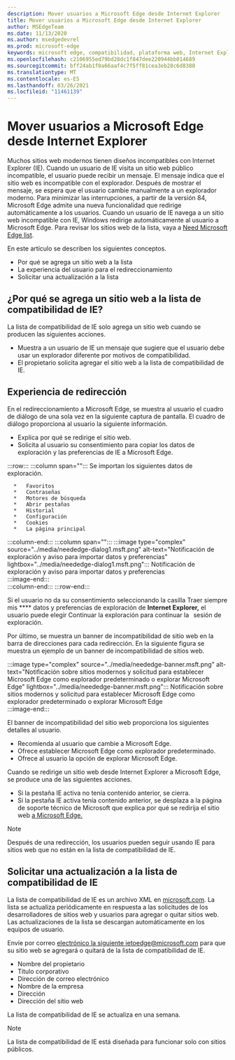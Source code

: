 ```yaml
---
description: Mover usuarios a Microsoft Edge desde Internet Explorer
title: Mover usuarios a Microsoft Edge desde Internet Explorer
author: MSEdgeTeam
ms.date: 11/13/2020
ms.author: msedgedevrel
ms.prod: microsoft-edge
keywords: microsoft edge, compatibilidad, plataforma web, Internet Explorer
ms.openlocfilehash: c2106955ed79bd28dc1f847dee220944bb014689
ms.sourcegitcommit: bff24ab1f0a66aaf4c7f5ff81cea3eb28c6d8380
ms.translationtype: MT
ms.contentlocale: es-ES
ms.lasthandoff: 03/26/2021
ms.locfileid: "11461139"
---
```

# <a name="moving-users-to-microsoft-edge-from-internet-explorer"></a>Mover usuarios a Microsoft Edge desde Internet Explorer  

Muchos sitios web modernos tienen diseños incompatibles con Internet Explorer \(IE\).  Cuando un usuario de IE visita un sitio web público incompatible, el usuario puede recibir un mensaje.  El mensaje indica que el sitio web es incompatible con el explorador.  Después de mostrar el mensaje, se espera que el usuario cambie manualmente a un explorador moderno.  Para minimizar las interrupciones, a partir de la versión 84, Microsoft Edge admite una nueva funcionalidad que redirige automáticamente a los usuarios.  Cuando un usuario de IE navega a un sitio web incompatible con IE, Windows redirige automáticamente al usuario a Microsoft Edge.  Para revisar los sitios web de la lista, vaya a [Need Microsoft Edge list][MicrosoftEdgeNeededgeV1].

En este artículo se describen los siguientes conceptos.  

*   Por qué se agrega un sitio web a la lista  
*   La experiencia del usuario para el redireccionamiento  
*   Solicitar una actualización a la lista  
    
## <a name="why-is-a-website-added-to-the-ie-compatibility-list"></a>¿Por qué se agrega un sitio web a la lista de compatibilidad de IE?  

La lista de compatibilidad de IE solo agrega un sitio web cuando se producen las siguientes acciones.  

*   Muestra a un usuario de IE un mensaje que sugiere que el usuario debe usar un explorador diferente por motivos de compatibilidad.  
*   El propietario solicita agregar el sitio web a la lista de compatibilidad de IE.  

## <a name="redirection-experience"></a>Experiencia de redirección

En el redireccionamiento a Microsoft Edge, se muestra al usuario el cuadro de diálogo de una sola vez en la siguiente captura de pantalla.  El cuadro de diálogo proporciona al usuario la siguiente información.  

*   Explica por qué se redirige el sitio web.  
*   Solicita al usuario su consentimiento para copiar los datos de exploración y las preferencias de IE a Microsoft Edge.  

:::row:::
   :::column span="":::
      Se importan los siguientes datos de exploración.  
      
      *   Favoritos  
      *   Contraseñas  
      *   Motores de búsqueda  
      *   Abrir pestañas  
      *   Historial  
      *   Configuración  
      *   Cookies  
      *   La página principal  
   :::column-end:::
   :::column span="":::
      :::image type="complex" source="../media/neededge-dialog1.msft.png" alt-text="Notificación de exploración y aviso para importar datos y preferencias" lightbox="../media/neededge-dialog1.msft.png":::
         Notificación de exploración y aviso para importar datos y preferencias  
      :::image-end:::  
   :::column-end:::
:::row-end:::

Si el usuario no da su consentimiento seleccionando la casilla Traer siempre mis **** datos y preferencias de exploración de **Internet Explorer,** el usuario puede elegir Continuar la exploración para continuar la   sesión de exploración.  

Por último, se muestra un banner de incompatibilidad de sitio web en la barra de direcciones para cada redirección.  En la siguiente figura se muestra un ejemplo de un banner de incompatibilidad de sitios web.

:::image type="complex" source="../media/neededge-banner.msft.png" alt-text="Notificación sobre sitios modernos y solicitud para establecer Microsoft Edge como explorador predeterminado o explorar Microsoft Edge" lightbox="../media/neededge-banner.msft.png":::
   Notificación sobre sitios modernos y solicitud para establecer Microsoft Edge como explorador predeterminado o explorar Microsoft Edge  
:::image-end:::

El banner de incompatibilidad del sitio web proporciona los siguientes detalles al usuario.  

*   Recomienda al usuario que cambie a Microsoft Edge.  
*   Ofrece establecer Microsoft Edge como explorador predeterminado.  
*   Ofrece al usuario la opción de explorar Microsoft Edge.    
    
Cuando se redirige un sitio web desde Internet Explorer a Microsoft Edge, se produce una de las siguientes acciones.

*   Si la pestaña IE activa no tenía contenido anterior, se cierra.  
*   Si la pestaña IE activa tenía contenido anterior, se desplaza a la página de soporte técnico de Microsoft que explica por qué se redirija el sitio web [a Microsoft Edge.][MicrosoftSupportOfficeTheWebsiteYouWereTryingToReachDoesntWorkWithInternetExplorer]  

> [!NOTE]
> Después de una redirección, los usuarios pueden seguir usando IE para sitios web que no están en la lista de compatibilidad de IE.  

## <a name="request-an-update-to-the-ie-compatibility-list"></a>Solicitar una actualización a la lista de compatibilidad de IE  

La lista de compatibilidad de IE es un archivo XML en [microsoft.com][MicrosoftOfficialHome].  La lista se actualiza periódicamente en respuesta a las solicitudes de los desarrolladores de sitios web y usuarios para agregar o quitar sitios web.  Las actualizaciones de la lista se descargan automáticamente en los equipos de usuario.  

Envíe por correo [electrónico la siguiente ietoedge@microsoft.com][MailtoMicrosoftIetoedge] para que su sitio web se agregará o quitará de la lista de compatibilidad de IE.    

*   Nombre del propietario  
*   Título corporativo  
*   Dirección de correo electrónico  
*   Nombre de la empresa  
*   Dirección  
*   Dirección del sitio web  
    
La lista de compatibilidad de IE se actualiza en una semana.

> [!NOTE]
> La lista de compatibilidad de IE está diseñada para funcionar solo con sitios públicos.  

<!-- links -->  

[MailtoMicrosoftIetoedge]: mailto:ietoedge@microsoft.com "Enviar un correo electrónico a ietoedge@microsoft.com"  

[MicrosoftOfficialHome]: https://www.microsoft.com "Inicio oficial de Microsoft"  

[MicrosoftEdgeNeededgeV1]:  https://edge.microsoft.com/neededge/v1 "Necesita microsoft edge list v1 xml | Microsoft Edge"  

[MicrosoftSupportOfficeTheWebsiteYouWereTryingToReachDoesntWorkWithInternetExplorer]: https://support.microsoft.com/office/the-website-you-were-trying-to-reach-doesn-t-work-with-internet-explorer-8f5fc675-cd47-414c-9535-12821ddfc554 "El sitio web al que intentabas llegar no funciona con Internet Explorer | Microsoft Office soporte técnico"  
